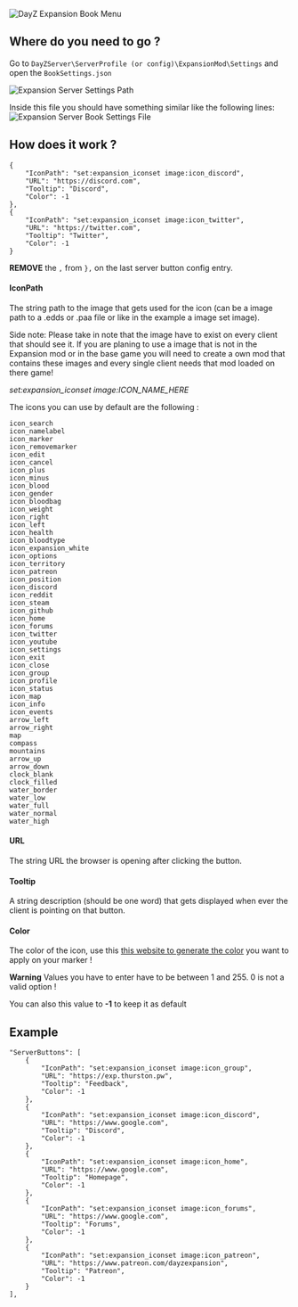 ![DayZ Expansion Book Menu](https://i.gyazo.com/95b6767f86330d991789c66d47161156.jpg)

## Where do you need to go ?

Go to `DayZServer\ServerProfile (or config)\ExpansionMod\Settings` and open the `BookSettings.json`

![Expansion Server Settings Path](https://i.imgur.com/yKiftOu.png)

Inside this file you should have something similar like the following lines:
![Expansion Server Book Settings File](https://i.gyazo.com/f26040b2fa0a05267a15d36831fa819a.png)

## How does it work ?

```
{
    "IconPath": "set:expansion_iconset image:icon_discord",
    "URL": "https://discord.com",
    "Tooltip": "Discord",
    "Color": -1
},
{
    "IconPath": "set:expansion_iconset image:icon_twitter",
    "URL": "https://twitter.com",
    "Tooltip": "Twitter",
    "Color": -1
}
```
**REMOVE** the `,` from `},` on the last server button config entry.

#### IconPath

The string path to the image that gets used for the icon (can be a image path to a .edds or .paa file or like in the example a image set image).

Side note: Please take in note that the image have to exist on every client that should see it. If you are planing to use a image that is not in the Expansion mod or in the base game you will need to create a own mod that contains these images and every single client needs that mod loaded on there game!

_set:expansion_iconset image:ICON_NAME_HERE_

The icons you can use by default are the following :

    icon_search
    icon_namelabel
    icon_marker
    icon_removemarker
    icon_edit
    icon_cancel
    icon_plus
    icon_minus
    icon_blood
    icon_gender
    icon_bloodbag
    icon_weight
    icon_right
    icon_left
    icon_health
    icon_bloodtype
    icon_expansion_white
    icon_options
    icon_territory
    icon_patreon
    icon_position
    icon_discord
    icon_reddit
    icon_steam
    icon_github
    icon_home
    icon_forums
    icon_twitter
    icon_youtube
    icon_settings
    icon_exit
    icon_close
    icon_group
    icon_profile
    icon_status
    icon_map
    icon_info
    icon_events
    arrow_left
    arrow_right
    map
    compass
    mountains
    arrow_up
    arrow_down
    clock_blank
    clock_filled
    water_border
    water_low
    water_full
    water_normal
    water_high

#### URL

The string URL the browser is opening after clicking the button.

#### Tooltip

A string description (should be one word) that gets displayed when ever the client is pointing on that button.

#### Color

The color of the icon, use this [this website to generate the color](https://thurston.pw/public/color.php) you want to apply on your marker !

**Warning** Values you have to enter have to be between 1 and 255. 0 is not a valid option !

You can also this value to **-1** to keep it as default


## Example

```
"ServerButtons": [
    {
        "IconPath": "set:expansion_iconset image:icon_group",
        "URL": "https://exp.thurston.pw",
        "Tooltip": "Feedback",
        "Color": -1
    },
    {
        "IconPath": "set:expansion_iconset image:icon_discord",
        "URL": "https://www.google.com",
        "Tooltip": "Discord",
        "Color": -1
    },
    {
        "IconPath": "set:expansion_iconset image:icon_home",
        "URL": "https://www.google.com",
        "Tooltip": "Homepage",
        "Color": -1
    },
    {
        "IconPath": "set:expansion_iconset image:icon_forums",
        "URL": "https://www.google.com",
        "Tooltip": "Forums",
        "Color": -1
    },
    {
        "IconPath": "set:expansion_iconset image:icon_patreon",
        "URL": "https://www.patreon.com/dayzexpansion",
        "Tooltip": "Patreon",
        "Color": -1
    }
],
```